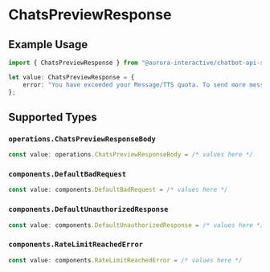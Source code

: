 # ChatsPreviewResponse

## Example Usage

```typescript
import { ChatsPreviewResponse } from "@aurora-interactive/chatbot-api-sdk/models/operations";

let value: ChatsPreviewResponse = {
    error: "You have exceeded your Message/TTS quota. To send more messages, please upgrade your plan or wait until your subscription renews.",
};
```

## Supported Types

### `operations.ChatsPreviewResponseBody`

```typescript
const value: operations.ChatsPreviewResponseBody = /* values here */
```

### `components.DefaultBadRequest`

```typescript
const value: components.DefaultBadRequest = /* values here */
```

### `components.DefaultUnauthorizedResponse`

```typescript
const value: components.DefaultUnauthorizedResponse = /* values here */
```

### `components.RateLimitReachedError`

```typescript
const value: components.RateLimitReachedError = /* values here */
```

